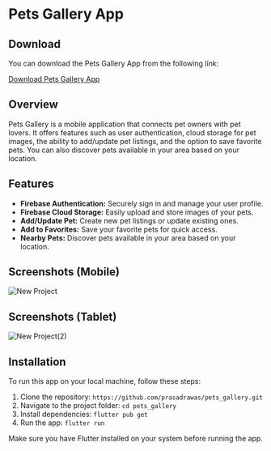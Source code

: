# Pets Gallery App


## Download

You can download the Pets Gallery App from the following link:

[Download Pets Gallery App](https://drive.google.com/file/d/1fW0RhhpnFyg627jP-0ne5yeV-xrhz5VQ/view?usp=sharing)



## Overview

Pets Gallery is a mobile application that connects pet owners with pet lovers. It offers features such as user authentication, cloud storage for pet images, the ability to add/update pet listings, and the option to save favorite pets. You can also discover pets available in your area based on your location.




## Features

- **Firebase Authentication:** Securely sign in and manage your user profile.
- **Firebase Cloud Storage:** Easily upload and store images of your pets.
- **Add/Update Pet:** Create new pet listings or update existing ones.
- **Add to Favorites:** Save your favorite pets for quick access.
- **Nearby Pets:** Discover pets available in your area based on your location.




## Screenshots (Mobile)

![New Project](https://github.com/prasadrawas/pets_gallery/assets/78028165/b1291f65-a71b-4528-9582-7ec0c8f55753)


## Screenshots (Tablet)

![New Project(2)](https://github.com/prasadrawas/pets_gallery/assets/78028165/d47b80fb-a50c-4d01-8b43-fa472bfb724c)




## Installation

To run this app on your local machine, follow these steps:

1. Clone the repository: `https://github.com/prasadrawas/pets_gallery.git`
2. Navigate to the project folder: `cd pets_gallery`
3. Install dependencies: `flutter pub get`
4. Run the app: `flutter run`

Make sure you have Flutter installed on your system before running the app.

